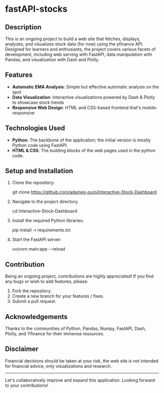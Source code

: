 # fastAPI-stocks

## Description

This is an ongoing project to build a web site that fetches, displays, analyzes, and visualizes stock data (for now) using the yfinance API. Designed for learners and enthusiasts, the project covers various facets of development, including web serving with FastAPI, data manipulation with Pandas, and visualization with Dash and Plotly.

## Features

- **Automatic EMA Analysis**: Simple but effective automatic analysis on the spot
- **Data Visualization**: Interactive visualizations powered by Dash & Plotly to showcase stock trends
- **Responsive Web Design**: HTML and CSS-based frontend that's mobile-responsive


## Technologies Used

- **Python**: The backbone of the application; the initial version is mostly Python code using FastAPI.
- **HTML & CSS**: The building blocks of the web pages used in the python code.

## Setup and Installation

1. Clone the repository:
   
   git clone https://github.com/adames-ouro/Interactive-Stock-Dashboard
   
2. Navigate to the project directory.
   
   cd Interactive-Stock-Dashboard

3. Install the required Python libraries:
   
   pip install -r requirements.txt

4. Start the FastAPI server:
   
   uvicorn main:app --reload


## Contribution

Being an ongoing project, contributions are highly appreciated! If you find any bugs or wish to add features, please:

1. Fork the repository.
2. Create a new branch for your features / fixes.
3. Submit a pull request.

## Acknowledgements

Thanks to the communities of Python, Pandas, Numpy, FastAPI, Dash, Plotly, and Yfinance for their immense resources.



## Disclaimer

Financial decisions should be taken at your risk, the web site is not intended for financial advice, only visualizations and research.

---

Let's collaboratively improve and expand this application. Looking forward to your contributions!

